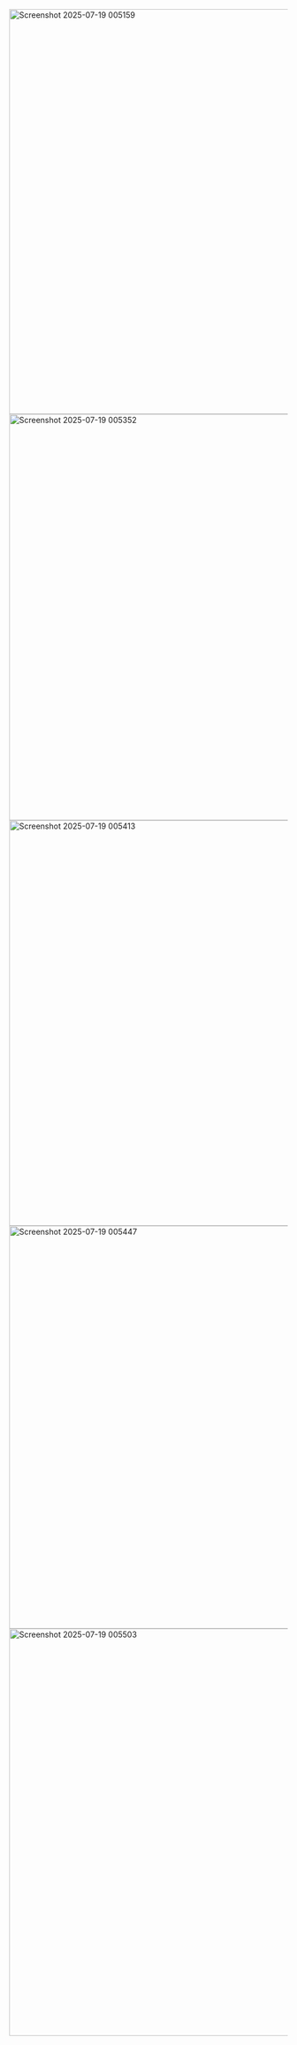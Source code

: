 <img width="1557" height="732" alt="Screenshot 2025-07-19 005159" src="https://github.com/user-attachments/assets/4cab1c8c-a362-4169-9f44-fd6ef265db36" />
 <img width="1561" height="734" alt="Screenshot 2025-07-19 005352" src="https://github.com/user-attachments/assets/f332e88d-ade4-4912-bb0b-c274f18dd4e8" />
 <img width="1560" height="733" alt="Screenshot 2025-07-19 005413" src="https://github.com/user-attachments/assets/90b87bc1-3a3d-471d-b2a6-ab312f1edba2" />
<img width="1553" height="728" alt="Screenshot 2025-07-19 005447" src="https://github.com/user-attachments/assets/a7510afa-3715-43c6-bba6-9f87ca07eabf" />
<img width="1558" height="736" alt="Screenshot 2025-07-19 005503" src="https://github.com/user-attachments/assets/2ff7d196-ae2d-450e-b9a8-0690fe386fb5" />
 

